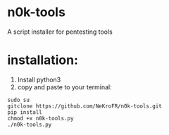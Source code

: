 # n0k-tools
A script installer for pentesting tools



# installation:

1) Install python3
2) copy and paste to your terminal:

```
sudo su
gitclone https://github.com/NeKroFR/n0k-tools.git
pip install
chmod +x n0k-tools.py
./n0k-tools.py
```
